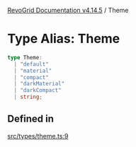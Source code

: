[RevoGrid Documentation v4.14.5](README.md) / Theme

# Type Alias: Theme

```ts
type Theme: 
  | "default"
  | "material"
  | "compact"
  | "darkMaterial"
  | "darkCompact"
  | string;
```

## Defined in

[src/types/theme.ts:9](https://github.com/revolist/revogrid/blob/395fb64310e6654557393205ff295dbb2f4142c5/src/types/theme.ts#L9)
